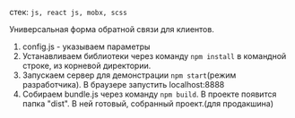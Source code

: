 стек: `js, react js, mobx, scss`

Универсальная форма обратной связи для клиентов.

1) config.js - указываем параметры
2) Устанавливаем библиотеки через команду `npm install` в командной строке, из корневой директории.
3) Запускаем сервер для демонстрации `npm start`(режим разработчика). В браузере запустить localhost:8888
4) Собираем bundle.js через команду `npm build`. В проекте появится
папка "dist". В ней готовый, собранный проект.(для продакшина)  
